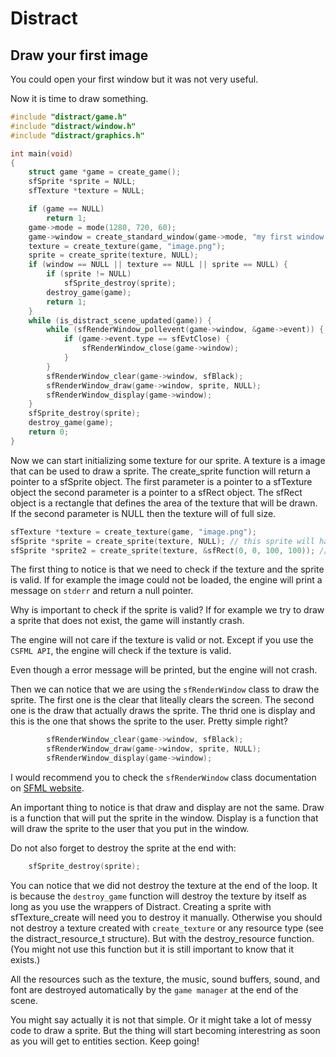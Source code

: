 # Distract

## Draw your first image

You could open your first window but it was not very useful.

Now it is time to draw something.

```c
#include "distract/game.h"
#include "distract/window.h"
#include "distract/graphics.h"

int main(void)
{
	struct game *game = create_game();
    sfSprite *sprite = NULL;
    sfTexture *texture = NULL;

	if (game == NULL)
		return 1;
	game->mode = mode(1280, 720, 60);
	game->window = create_standard_window(game->mode, "my first window! :d");
    texture = create_texture(game, "image.png");
    sprite = create_sprite(texture, NULL);
    if (window == NULL || texture == NULL || sprite == NULL) {
        if (sprite != NULL)
            sfSprite_destroy(sprite);
        destroy_game(game);
        return 1;
    }
	while (is_distract_scene_updated(game)) {
		while (sfRenderWindow_pollevent(game->window, &game->event)) {
			if (game->event.type == sfEvtClose) {
				sfRenderWindow_close(game->window);
			}
		}
        sfRenderWindow_clear(game->window, sfBlack);
        sfRenderWindow_draw(game->window, sprite, NULL);
        sfRenderWindow_display(game->window);
	}
    sfSprite_destroy(sprite);
    destroy_game(game);
    return 0;
}
```

Now we can start initializing some texture for our sprite.
A texture is a image that can be used to draw a sprite.
The create_sprite function will return a pointer to a sfSprite  object.
The first parameter is a pointer to a sfTexture object the second parameter is a pointer to a sfRect object.
The sfRect object is a rectangle that defines the area of the texture that will be drawn.
If the second parameter is NULL then the texture will of full size.
```c
sfTexture *texture = create_texture(game, "image.png");
sfSprite *sprite = create_sprite(texture, NULL); // this sprite will have a full size texture
sfSprite *sprite2 = create_sprite(texture, &sfRect(0, 0, 100, 100)); // this sprite will have a 100x100 texture
```

The first thing to notice is that we need to check if the texture and the sprite is valid.
If for example the image could not be loaded, the engine will print a message on `stderr` and return a null pointer.

Why is important to check if the sprite is valid?
If for example we try to draw a sprite that does not exist, the game will instantly crash.

The engine will not care if the texture is valid or not.
Except if you use the `CSFML API`, the engine will check if the texture is valid.

Even though a error message will be printed, but the engine will not crash.

Then we can notice that we are using the `sfRenderWindow` class to draw the sprite.
The first one is the clear that liteally clears the screen.
The second one is the draw that actually draws the sprite.
The thrid one is display and this is the one that shows the sprite to the user.
Pretty simple right?
```c
        sfRenderWindow_clear(game->window, sfBlack);
        sfRenderWindow_draw(game->window, sprite, NULL);
        sfRenderWindow_display(game->window);
```
I would recommend you to check the `sfRenderWindow` class documentation on [SFML website](http://www.sfml-dev.org/documentation/2.3/classsfRenderWindow.php).

An important thing to notice is that draw and display are not the same.
Draw is a function that will put the sprite in the window.
Display is a function that will draw the sprite to the user that you put in the window.

Do not also forget to destroy the sprite at the end with:
```c
    sfSprite_destroy(sprite);
```

You can notice that we did not destroy the texture at the end of the loop.
It is because the `destroy_game` function will destroy the texture by itself as long as you use the wrappers of Distract.
Creating a sprite with sfTexture_create will need you to destroy it manually.
Otherwise you should not destroy a texture created with `create_texture` or any resource type (see the distract_resource_t structure). But with the destroy_resource function. (You might not use this function but it is still important to know that it exists.)

All the resources such as the texture, the music, sound buffers, sound, and font are destroyed automatically by the `game manager` at the end of the scene.

You might say actually it is not that simple.
Or it might take a lot of messy code to draw a sprite.
But the thing will start becoming interestring as soon as you will get to entities section.
Keep going!